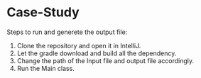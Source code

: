 # Case-Study

Steps to run and generete the output file:

1. Clone the repository and open it in IntelliJ.
2. Let the gradle download and build all the dependency.
3. Change the path of the Input file and output file accordingly.
4. Run the Main class.
